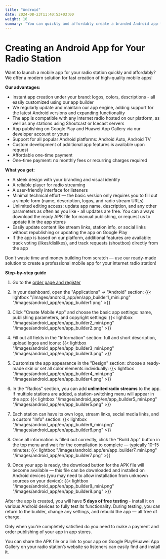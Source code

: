 ```yaml
---
title: "Android"
date: 2024-08-23T11:40:53+03:00
weight: 10
summary: "You can quickly and affordably create a branded Android app for your radio station using our platform, with customizable design, stream integration, and optional publishing to Google Play: no coding required, free updates, and only a one-time payment after testing."
---
```


# Creating an Android App for Your Radio Station
Want to launch a mobile app for your radio station quickly and affordably? We offer a modern solution for fast creation of high-quality mobile apps!

**Our advantages:**
- Instant app creation under your brand: logos, colors, descriptions - all easily customized using our app builder
- We regularly update and maintain our app engine, adding support for the latest Android versions and expanding functionality
- The app is compatible with any Internet radio hosted on our platform, as well as any stations using Shoutcast or Icecast servers
- App publishing on Google Play and Huawei App Gallery via our developer account or yours
- Support for all popular Android platforms: Android Auto, Android TV
- Custom development of additional app features is available upon request
- Affordable one-time payment
- One-time payment: no monthly fees or recurring charges required

**What you get:**
- A sleek design with your branding and visual identity
- A reliable player for radio streaming
- A user-friendly interface for listeners
- Minimal technical effort — the basic version only requires you to fill out a simple form (name, description, logos, and radio stream URLs)
- Unlimited editing access: update app name, description, and any other parameters as often as you like - all updates are free. You can always download the ready APK file for manual publishing, or request us to update it in the app stores
- Easily update content like stream links, station info, or social links without republishing or updating the app on Google Play
- If the app is based on our platform, additional features are available: track voting (likes/dislikes), and track requests (shoutbox) directly from the app

Don't waste time and money building from scratch — use our ready-made solution to create a professional mobile app for your internet radio station!

**Step-by-step guide**
1. Go to the <a href="https://app.streaming.center/login/" target="_blank">order page and register</a>
2. In your dashboard, open the "Applications" -> "Android" section:
    {{< lightbox "/images/android_app/en/app_builder1_mini.png" "/images/android_app/en/app_builder1.png" >}}
3. Click "Create Mobile App" and choose the basic app settings: name, publishing parameters, and copyright settings:
    {{< lightbox "/images/android_app/en/app_builder2_mini.png" "/images/android_app/en/app_builder2.png" >}}

4. Fill out all fields in the "Information" section: full and short description, upload logos and icons:
    {{< lightbox "/images/android_app/en/app_builder3_mini.png" "/images/android_app/en/app_builder3.png" >}}

5. Customize the app appearance in the "Design" section: choose a ready-made skin or set all color elements individually:
    {{< lightbox "/images/android_app/en/app_builder4_mini.png" "/images/android_app/en/app_builder4.png" >}}

6. In the "Radios" section, you can add **unlimited radio streams** to the app. If multiple stations are added, a station-switching menu will appear in the app:
    {{< lightbox "/images/android_app/en/app_builder5_mini.png" "/images/android_app/en/app_builder5.png" >}}

7. Each station can have its own logo, stream links, social media links, and a custom "Info" section:
    {{< lightbox "/images/android_app/en/app_builder6_mini.png" "/images/android_app/en/app_builder6.png" >}}

8. Once all information is filled out correctly, click the "Build App" button in the top menu and wait for the compilation to complete — typically 10–15 minutes:
    {{< lightbox "/images/android_app/en/app_builder7_mini.png" "/images/android_app/en/app_builder7.png" >}}

9. Once your app is ready, the download button for the APK file will become available — this file can be downloaded and installed on Android devices (you may need to allow installation from unknown sources on your device):
    {{< lightbox "/images/android_app/en/app_builder8_mini.png" "/images/android_app/en/app_builder8.png" >}}

After the app is created, you will have **5 days of free testing** - install it on various Android devices to fully test its functionality. During testing, you can return to the builder, change any settings, and rebuild the app — all free of charge.

Only when you're completely satisfied do you need to make a payment and order publishing of your app in app stores.

You can share the APK file or a link to your app on Google Play/Huawei App Gallery on your radio station’s website so listeners can easily find and install it.